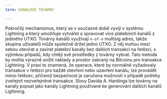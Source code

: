 ```yaml
---
term: KANÁLOVÉ TOVÁRNY

---
```

Pokročilý mechanismus, který se v současné době vyvíjí v systému Lightning a který umožňuje vytvářet a spravovat více platebních kanálů z jediného UTXO. Továrny kanálů využívají `n-of-n` multisig adres, takže skupina uživatelů může společně držet jedno UTXO. Z něj mohou mezi sebou otevírat a zavírat platební kanály bez dalších transakcí na řetězci, s výjimkou případů, kdy chtějí své prostředky z továrny vybrat. Tato metoda by mohla výrazně snížit náklady a prostor zabraný na Bitcoinu pro transakce Lightning. V praxi to znamená, že operace, které by normálně vyžadovaly transakce v řetězci pro každé otevření nebo uzavření kanálu, lze provádět mimo řetězec, přičemž bezpečnost je zaručena možností v případě potřeby zveřejnit nezveřejněné transakce. Slovy Davida A. Hardinga lze továrny na kanály popsat jako kanály Lightning používané ke generování dalších kanálů Lightning.